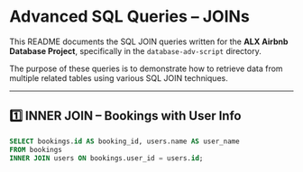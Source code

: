 # Advanced SQL Queries – JOINs

This README documents the SQL JOIN queries written for the **ALX Airbnb Database Project**, specifically in the `database-adv-script` directory.

The purpose of these queries is to demonstrate how to retrieve data from multiple related tables using various SQL JOIN techniques.

---

## 1️⃣ INNER JOIN – Bookings with User Info

```sql
SELECT bookings.id AS booking_id, users.name AS user_name
FROM bookings
INNER JOIN users ON bookings.user_id = users.id;
